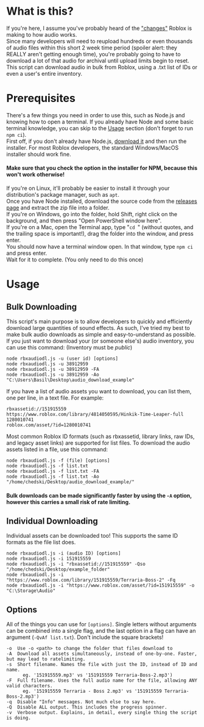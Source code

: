 # What is this?
If you're here, I assume you've probably heard of the ["changes"](https://devforum.roblox.com/t/action-needed-upcoming-changes-to-asset-privacy-for-audio/1701697) Roblox is making to how audio works.  
Since many developers will need to reupload hundreds or even thousands of audio files within this short 2 week time period (spoiler alert: they REALLY aren't getting enough time), you're probably going to have to download a lot of that audio for archival until upload limits begin to reset.  
This script can download audio in bulk from Roblox, using a .txt list of IDs or even a user's entire inventory.  
# Prerequisites
There's a few things you need in order to use this, such as Node.js and knowing how to open a terminal. If you already have Node and some basic terminal knowledge, you can skip to the [Usage](usage) section (don't forget to run `npm ci`).  
First off, if you don't already have Node.js, [download it](https://nodejs.org/en/download/) and then run the installer. For most Roblox developers, the standard Windows/MacOS installer should work fine.  
#### Make sure that you check the option in the installer for NPM, because this won't work otherwise!

If you're on Linux, it'll probably be easier to install it through your distribution's package manager, such as `apt`.  
Once you have Node installed, download the source code from the [releases page](https://github.com/Chedski/rbxaudiodl/releases) and extract the zip file into a folder.  
If you're on Windows, go into the folder, hold Shift, right click on the background, and then press "Open PowerShell window here".  
If you're on a Mac, open the Terminal app, type "`cd `" (without quotes, and the trailing space is important!), drag the folder into the window, and press enter.  
You should now have a terminal window open. In that window, type `npm ci` and press enter.  
Wait for it to complete. (You only need to do this once)
# Usage
## Bulk Downloading
This script's main purpose is to allow developers to quickly and efficiently download large quantities of sound effects. As such, I've tried my best to make bulk audio downloads as simple and easy-to-understand as possible.  
If you just want to download your (or someone else's) audio inventory, you can use this command: (Inventory must be *public*)
```
node rbxaudiodl.js -u (user id) [options]
node rbxaudiodl.js -u 38912959
node rbxaudiodl.js -u 38912959 -FA
node rbxaudiodl.js -u 38912959 -Ao "C:\Users\Basil\Desktop\audio_download_example"
```
If you have a list of audio assets you want to download, you can list them, one per line, in a text file. For example:
```
rbxassetid://151915559
https://www.roblox.com/library/4814050595/Hinkik-Time-Leaper-full
1280010741
roblox.com/asset/?id=1280010741
```
Most common Roblox ID formats (such as rbxassetid, library links, raw IDs, and legacy asset links) are supported for list files. To download the audio assets listed in a file, use this command:
```
node rbxaudiodl.js -f (file) [options]
node rbxaudiodl.js -f list.txt
node rbxaudiodl.js -f list.txt -FA
node rbxaudiodl.js -f list.txt -Ao "/home/chedski/Desktop/audio_download_example/"
```
#### Bulk downloads can be made significantly faster by using the `-A` option, however this carries a small risk of rate limiting.
## Individual Downloading
Individual assets can be downloaded too! This supports the same ID formats as the file list does.
```
node rbxaudiodl.js -i (audio ID) [options]
node rbxaudiodl.js -i 151915559
node rbxaudiodl.js -i "rbxassetid://151915559" -Qso "/home/chedski/Desktop/example_folder"
node rbxaudiodl.js -i "https://www.roblox.com/library/151915559/Terraria-Boss-2" -Fq
node rbxaudiodl.js -i "https://www.roblox.com/asset/?id=151915559" -o "C:\Storage\Audio"
```
## Options
All of the things you can use for `[options]`. Single letters without arguments can be combined into a single flag, and the last option in a flag can have an argument (`-QvAf list.txt`). Don't include the square brackets!
```
-o  Use -o <path> to change the folder that files download to
-A  Download all assets simultaneously, instead of one-by-one. Faster, but may lead to ratelimiting.
-s  Short filename. Names the file with just the ID, instead of ID and name.  
      eg. '151915559.mp3' vs '151915559 Terraria-Boss-2.mp3')
-F  Full filename. Uses the full audio name for the file, allowing ANY valid characters.
      eg. '151915559 Terraria - Boss 2.mp3' vs '151915559 Terraria-Boss-2.mp3')
-q  Disable "Info" messages. Not much else to say here.
-Q  Disable ALL output. This includes the progress spinner.
-v  Verbose output. Explains, in detail, every single thing the script is doing.
